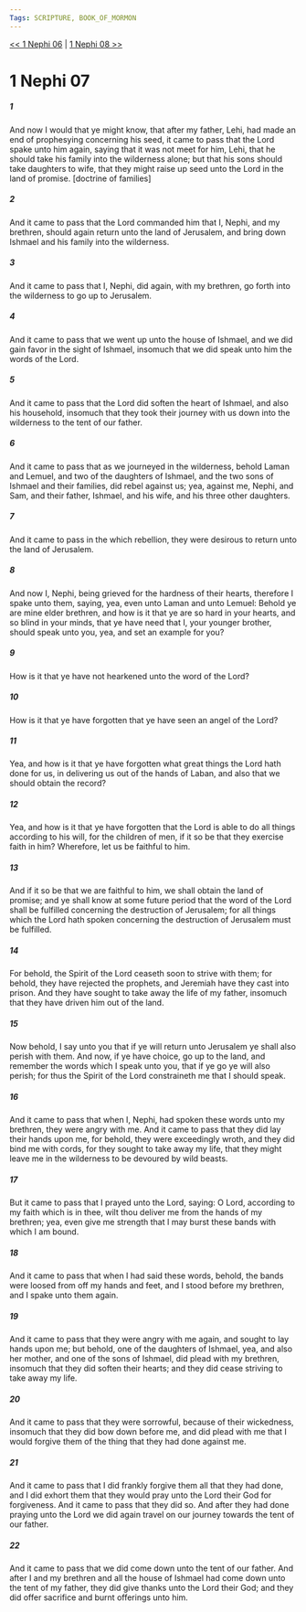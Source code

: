 ```yaml
---
Tags: SCRIPTURE, BOOK_OF_MORMON
---
```


[<< 1 Nephi 06](BOOK_OF_MORMON/01_1_Nephi/1_Nephi_06.md) | [1 Nephi 08 >>](BOOK_OF_MORMON/01_1_Nephi/1_Nephi_08.md)

# 1 Nephi 07

##### 1
 And now I would that ye might know, that after my father, Lehi, had made an end of prophesying concerning his seed, it came to pass that the Lord spake unto him again, saying that it was not meet for him, Lehi, that he should take his family into the wilderness alone; but that his sons should take daughters to wife, that they might raise up seed unto the Lord in the land of promise. [doctrine of families]
##### 2
 And it came to pass that the Lord commanded him that I, Nephi, and my brethren, should again return unto the land of Jerusalem, and bring down Ishmael and his family into the wilderness.
##### 3
 And it came to pass that I, Nephi, did again, with my brethren, go forth into the wilderness to go up to Jerusalem.
##### 4
 And it came to pass that we went up unto the house of Ishmael, and we did gain favor in the sight of Ishmael, insomuch that we did speak unto him the words of the Lord.
##### 5
 And it came to pass that the Lord did soften the heart of Ishmael, and also his household, insomuch that they took their journey with us down into the wilderness to the tent of our father.
##### 6
 And it came to pass that as we journeyed in the wilderness, behold Laman and Lemuel, and two of the daughters of Ishmael, and the two sons of Ishmael and their families, did rebel against us; yea, against me, Nephi, and Sam, and their father, Ishmael, and his wife, and his three other daughters.
##### 7
 And it came to pass in the which rebellion, they were desirous to return unto the land of Jerusalem.
##### 8
 And now I, Nephi, being grieved for the hardness of their hearts, therefore I spake unto them, saying, yea, even unto Laman and unto Lemuel: Behold ye are mine elder brethren, and how is it that ye are so hard in your hearts, and so blind in your minds, that ye have need that I, your younger brother, should speak unto you, yea, and set an example for you?
##### 9
 How is it that ye have not hearkened unto the word of the Lord?
##### 10
 How is it that ye have forgotten that ye have seen an angel of the Lord?
##### 11
 Yea, and how is it that ye have forgotten what great things the Lord hath done for us, in delivering us out of the hands of Laban, and also that we should obtain the record?
##### 12
 Yea, and how is it that ye have forgotten that the Lord is able to do all things according to his will, for the children of men, if it so be that they exercise faith in him? Wherefore, let us be faithful to him.
##### 13
 And if it so be that we are faithful to him, we shall obtain the land of promise; and ye shall know at some future period that the word of the Lord shall be fulfilled concerning the destruction of Jerusalem; for all things which the Lord hath spoken concerning the destruction of Jerusalem must be fulfilled.
##### 14
 For behold, the Spirit of the Lord ceaseth soon to strive with them; for behold, they have rejected the prophets, and Jeremiah have they cast into prison. And they have sought to take away the life of my father, insomuch that they have driven him out of the land.
##### 15
 Now behold, I say unto you that if ye will return unto Jerusalem ye shall also perish with them. And now, if ye have choice, go up to the land, and remember the words which I speak unto you, that if ye go ye will also perish; for thus the Spirit of the Lord constraineth me that I should speak.
##### 16
 And it came to pass that when I, Nephi, had spoken these words unto my brethren, they were angry with me. And it came to pass that they did lay their hands upon me, for behold, they were exceedingly wroth, and they did bind me with cords, for they sought to take away my life, that they might leave me in the wilderness to be devoured by wild beasts.
##### 17
 But it came to pass that I prayed unto the Lord, saying: O Lord, according to my faith which is in thee, wilt thou deliver me from the hands of my brethren; yea, even give me strength that I may burst these bands with which I am bound.
##### 18
 And it came to pass that when I had said these words, behold, the bands were loosed from off my hands and feet, and I stood before my brethren, and I spake unto them again.
##### 19
 And it came to pass that they were angry with me again, and sought to lay hands upon me; but behold, one of the daughters of Ishmael, yea, and also her mother, and one of the sons of Ishmael, did plead with my brethren, insomuch that they did soften their hearts; and they did cease striving to take away my life.
##### 20
 And it came to pass that they were sorrowful, because of their wickedness, insomuch that they did bow down before me, and did plead with me that I would forgive them of the thing that they had done against me.
##### 21
 And it came to pass that I did frankly forgive them all that they had done, and I did exhort them that they would pray unto the Lord their God for forgiveness. And it came to pass that they did so. And after they had done praying unto the Lord we did again travel on our journey towards the tent of our father.
##### 22
 And it came to pass that we did come down unto the tent of our father. And after I and my brethren and all the house of Ishmael had come down unto the tent of my father, they did give thanks unto the Lord their God; and they did offer sacrifice and burnt offerings unto him.
